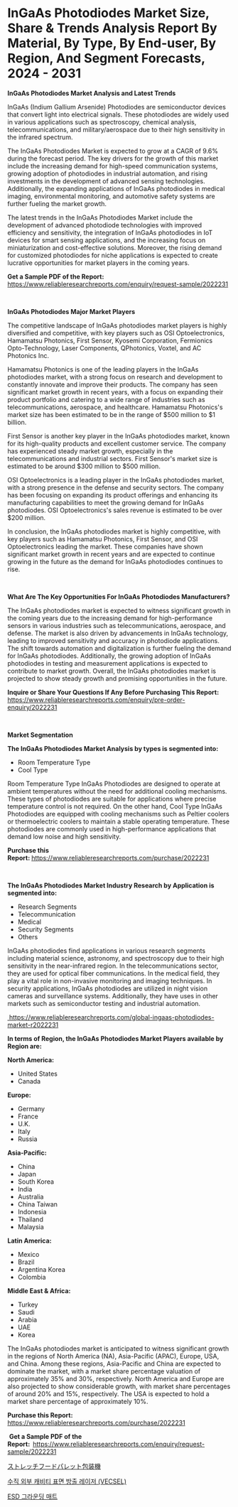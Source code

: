 <p><h1>InGaAs Photodiodes Market Size, Share & Trends Analysis Report By Material, By Type, By End-user, By Region, And Segment Forecasts, 2024 - 2031</h1></p><p><strong>InGaAs Photodiodes Market Analysis and Latest Trends</strong></p>
<p><p>InGaAs (Indium Gallium Arsenide) Photodiodes are semiconductor devices that convert light into electrical signals. These photodiodes are widely used in various applications such as spectroscopy, chemical analysis, telecommunications, and military/aerospace due to their high sensitivity in the infrared spectrum.</p><p>The InGaAs Photodiodes Market is expected to grow at a CAGR of 9.6% during the forecast period. The key drivers for the growth of this market include the increasing demand for high-speed communication systems, growing adoption of photodiodes in industrial automation, and rising investments in the development of advanced sensing technologies. Additionally, the expanding applications of InGaAs photodiodes in medical imaging, environmental monitoring, and automotive safety systems are further fueling the market growth.</p><p>The latest trends in the InGaAs Photodiodes Market include the development of advanced photodiode technologies with improved efficiency and sensitivity, the integration of InGaAs photodiodes in IoT devices for smart sensing applications, and the increasing focus on miniaturization and cost-effective solutions. Moreover, the rising demand for customized photodiodes for niche applications is expected to create lucrative opportunities for market players in the coming years.</p></p>
<p><strong>Get a Sample PDF of the Report:&nbsp;</strong> <a href="https://www.reliableresearchreports.com/enquiry/request-sample/2022231">https://www.reliableresearchreports.com/enquiry/request-sample/2022231</a></p>
<p>&nbsp;</p>
<p><strong>InGaAs Photodiodes Major Market Players</strong></p>
<p><p>The competitive landscape of InGaAs photodiodes market players is highly diversified and competitive, with key players such as OSI Optoelectronics, Hamamatsu Photonics, First Sensor, Kyosemi Corporation, Fermionics Opto-Technology, Laser Components, QPhotonics, Voxtel, and AC Photonics Inc. </p><p>Hamamatsu Photonics is one of the leading players in the InGaAs photodiodes market, with a strong focus on research and development to constantly innovate and improve their products. The company has seen significant market growth in recent years, with a focus on expanding their product portfolio and catering to a wide range of industries such as telecommunications, aerospace, and healthcare. Hamamatsu Photonics's market size has been estimated to be in the range of $500 million to $1 billion.</p><p>First Sensor is another key player in the InGaAs photodiodes market, known for its high-quality products and excellent customer service. The company has experienced steady market growth, especially in the telecommunications and industrial sectors. First Sensor's market size is estimated to be around $300 million to $500 million.</p><p>OSI Optoelectronics is a leading player in the InGaAs photodiodes market, with a strong presence in the defense and security sectors. The company has been focusing on expanding its product offerings and enhancing its manufacturing capabilities to meet the growing demand for InGaAs photodiodes. OSI Optoelectronics's sales revenue is estimated to be over $200 million.</p><p>In conclusion, the InGaAs photodiodes market is highly competitive, with key players such as Hamamatsu Photonics, First Sensor, and OSI Optoelectronics leading the market. These companies have shown significant market growth in recent years and are expected to continue growing in the future as the demand for InGaAs photodiodes continues to rise.</p></p>
<p>&nbsp;</p>
<p><strong>What Are The Key Opportunities For InGaAs Photodiodes Manufacturers?</strong></p>
<p><p>The InGaAs photodiodes market is expected to witness significant growth in the coming years due to the increasing demand for high-performance sensors in various industries such as telecommunications, aerospace, and defense. The market is also driven by advancements in InGaAs technology, leading to improved sensitivity and accuracy in photodiode applications. The shift towards automation and digitalization is further fueling the demand for InGaAs photodiodes. Additionally, the growing adoption of InGaAs photodiodes in testing and measurement applications is expected to contribute to market growth. Overall, the InGaAs photodiodes market is projected to show steady growth and promising opportunities in the future.</p></p>
<p><strong>Inquire or Share Your Questions If Any Before Purchasing This Report:</strong> <a href="https://www.reliableresearchreports.com/enquiry/pre-order-enquiry/2022231">https://www.reliableresearchreports.com/enquiry/pre-order-enquiry/2022231</a></p>
<p>&nbsp;</p>
<p><strong>Market Segmentation</strong></p>
<p><strong>The InGaAs Photodiodes Market Analysis by types is segmented into:</strong></p>
<p><ul><li>Room Temperature Type</li><li>Cool Type</li></ul></p>
<p><p>Room Temperature Type InGaAs Photodiodes are designed to operate at ambient temperatures without the need for additional cooling mechanisms. These types of photodiodes are suitable for applications where precise temperature control is not required. On the other hand, Cool Type InGaAs Photodiodes are equipped with cooling mechanisms such as Peltier coolers or thermoelectric coolers to maintain a stable operating temperature. These photodiodes are commonly used in high-performance applications that demand low noise and high sensitivity.</p></p>
<p><strong>Purchase this Report:&nbsp;</strong><a href="https://www.reliableresearchreports.com/purchase/2022231">https://www.reliableresearchreports.com/purchase/2022231</a></p>
<p>&nbsp;</p>
<p><strong>The InGaAs Photodiodes Market Industry Research by Application is segmented into:</strong></p>
<p><ul><li>Research Segments</li><li>Telecommunication</li><li>Medical</li><li>Security Segments</li><li>Others</li></ul></p>
<p><p>InGaAs photodiodes find applications in various research segments including material science, astronomy, and spectroscopy due to their high sensitivity in the near-infrared region. In the telecommunications sector, they are used for optical fiber communications. In the medical field, they play a vital role in non-invasive monitoring and imaging techniques. In security applications, InGaAs photodiodes are utilized in night vision cameras and surveillance systems. Additionally, they have uses in other markets such as semiconductor testing and industrial automation.</p></p>
<p><a href="https://www.reliableresearchreports.com/global-ingaas-photodiodes-market-r2022231">&nbsp;https://www.reliableresearchreports.com/global-ingaas-photodiodes-market-r2022231</a></p>
<p><strong>In terms of Region, the InGaAs Photodiodes Market Players available by Region are:</strong></p>
<p>
    <p> <strong> North America: </strong>
        <ul>
            <li>United States</li>
            <li>Canada</li>
        </ul>
        </p> 
    <p> <strong> Europe: </strong>
        <ul>
            <li>Germany</li>
            <li>France</li>
            <li>U.K.</li>
            <li>Italy</li>
            <li>Russia</li>
        </ul>
        </p> 
    <p> <strong> Asia-Pacific: </strong>
        <ul>
            <li>China</li>
            <li>Japan</li>
            <li>South Korea</li>
            <li>India</li>
            <li>Australia</li>
            <li>China Taiwan</li>
            <li>Indonesia</li>
            <li>Thailand</li>
            <li>Malaysia</li>
        </ul>
        </p> 
    <p> <strong> Latin America: </strong>
        <ul>
            <li>Mexico</li>
            <li>Brazil</li>
            <li>Argentina Korea</li>
            <li>Colombia</li>
        </ul>
        </p> 
    <p> <strong> Middle East & Africa: </strong>
        <ul>
            <li>Turkey</li>
            <li>Saudi</li>
            <li>Arabia</li>
            <li>UAE</li>
            <li>Korea</li>
        </ul>
    </p>
    </p>
<p><p>The InGaAs photodiodes market is anticipated to witness significant growth in the regions of North America (NA), Asia-Pacific (APAC), Europe, USA, and China. Among these regions, Asia-Pacific and China are expected to dominate the market, with a market share percentage valuation of approximately 35% and 30%, respectively. North America and Europe are also projected to show considerable growth, with market share percentages of around 20% and 15%, respectively. The USA is expected to hold a market share percentage of approximately 10%.</p></p>
<p><strong>Purchase this Report: </strong><a href="https://www.reliableresearchreports.com/purchase/2022231">https://www.reliableresearchreports.com/purchase/2022231</a></p>
<p>&nbsp;<strong>Get a Sample PDF of the Report:&nbsp;&nbsp;</strong><a href="https://www.reliableresearchreports.com/enquiry/request-sample/2022231">https://www.reliableresearchreports.com/enquiry/request-sample/2022231</a></p>
<p><strong></strong></p>
<p><p><a href="https://medium.com/@bl2501989/%E3%82%B9%E3%83%88%E3%83%AC%E3%83%83%E3%83%81%E3%83%95%E3%83%BC%E3%83%89%E3%83%91%E3%83%AC%E3%83%83%E3%83%88%E5%8C%85%E8%A3%85%E6%A9%9F%E3%81%AE%E5%B8%82%E5%A0%B4%E5%B1%95%E6%9C%9B-%E5%AE%8C%E5%85%A8%E3%81%AA%E7%94%A3%E6%A5%AD%E5%88%86%E6%9E%90-2024%E5%B9%B4%E3%81%8B%E3%82%892031%E5%B9%B4-5a9c522997d6">ストレッチフードパレット包装機</a></p><p><a href="https://medium.com/@axintepreda1/2024%EB%85%84%EB%B6%80%ED%84%B0-2031%EB%85%84%EA%B9%8C%EC%A7%80%EC%9D%98-%EC%88%98%EC%A7%81-%EC%99%B8%EB%B6%80-%EC%BA%90%EB%B9%84%ED%8B%B0-%ED%91%9C%EB%A9%B4-%EB%B0%A9%EC%B6%9C-%EB%A0%88%EC%9D%B4%EC%A0%80-vecsel-%EC%8B%9C%EC%9E%A5-%EC%A0%90%EC%9C%A0%EC%9C%A8-%EB%B0%8F-%EA%B2%BD%EC%9F%81-%ED%92%8D%EA%B2%BD%EC%97%90-%EB%8C%80%ED%95%9C-%ED%86%B5%EC%B0%B0%EB%A0%A5-2dd3bdebaad2">수직 외부 캐비티 표면 방출 레이저 (VECSEL)</a></p><p><a href="https://medium.com/@elod.85/2024%EB%85%84%EB%B6%80%ED%84%B0-2031%EB%85%84%EA%B9%8C%EC%A7%80-esd-%EC%A0%91%EC%A7%80-%EB%A7%A4%ED%8A%B8-%EC%8B%9C%EC%9E%A5-%EC%84%B1%EC%9E%A5-%EC%A0%84%EB%A7%9D%EC%9D%80-%EC%8B%9C%EC%9E%A5-%ED%8A%B8%EB%A0%8C%EB%93%9C-%EB%B6%84%EC%84%9D%EA%B3%BC-%EC%9D%91%EC%9A%A9-%ED%94%84%EB%A1%9C%EA%B7%B8%EB%9E%A8-%EC%A7%80%EC%97%AD-%EC%A0%84%EB%A7%9D-%EB%B0%8F-%EC%88%98%EC%9D%B5%EC%9D%84-%EA%B3%A0%EB%A0%A4%ED%95%98%EC%97%AC-cagr%EC%97%90%EC%84%9C-%EC%98%88%EC%B8%A1%EB%90%A9%EB%8B%88%EB%8B%A4-6284fac679ba">ESD 그라운딩 매트</a></p></p>